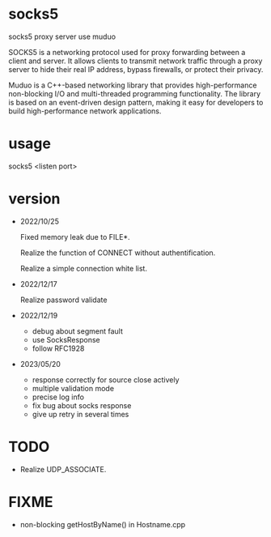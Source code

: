 # socks5
socks5 proxy server use muduo

SOCKS5 is a networking protocol used for proxy forwarding between a client and server. It allows clients to transmit network traffic through a proxy server to hide their real IP address, bypass firewalls, or protect their privacy.

Muduo is a C++-based networking library that provides high-performance non-blocking I/O and multi-threaded programming functionality. The library is based on an event-driven design pattern, making it easy for developers to build high-performance network applications.

# usage
socks5 \<listen port\>

# version
- 2022/10/25

  Fixed memory leak due to FILE*.
  
  Realize the function of CONNECT without authentification.
  
  Realize a simple connection white list.
  
- 2022/12/17
  
  Realize password validate
  
- 2022/12/19

  - debug about segment fault
  - use SocksResponse
  - follow RFC1928
  
- 2023/05/20

  - response correctly for source close actively
  - multiple validation mode
  - precise log info
  - fix bug about socks response
  - give up retry in several times 
# TODO
- Realize UDP_ASSOCIATE.

# FIXME
- non-blocking getHostByName() in Hostname.cpp

